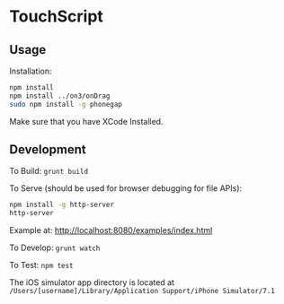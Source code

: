 TouchScript
===========

Usage
-----

Installation:
```bash
npm install
npm install ../on3/onDrag
sudo npm install -g phonegap
```

Make sure that you have XCode Installed.

Development
-----------

To Build: `grunt build`

To Serve (should be used for browser debugging for file APIs):
```bash
npm install -g http-server
http-server
```

Example at: [http://localhost:8080/examples/index.html](http://localhost:8080/examples/index.html)

To Develop: `grunt watch`

To Test: `npm test`

The iOS simulator app directory is located at `/Users/[username]/Library/Application Support/iPhone Simulator/7.1`